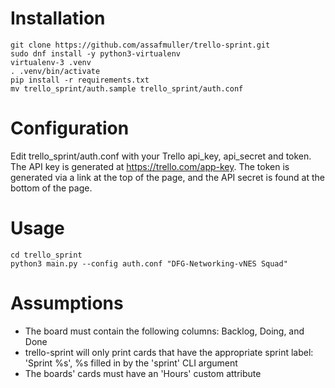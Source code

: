 Installation
============
```
git clone https://github.com/assafmuller/trello-sprint.git
sudo dnf install -y python3-virtualenv
virtualenv-3 .venv
. .venv/bin/activate
pip install -r requirements.txt
mv trello_sprint/auth.sample trello_sprint/auth.conf
```

Configuration
============
Edit trello_sprint/auth.conf with your Trello api_key, api_secret and token. The API key is generated at https://trello.com/app-key. The token is generated via a link at the top of the page, and the API secret is found at the bottom of the page.

Usage
=====
```
cd trello_sprint
python3 main.py --config auth.conf "DFG-Networking-vNES Squad"
```

Assumptions
===========
* The board must contain the following columns: Backlog, Doing, and Done
* trello-sprint will only print cards that have the appropriate sprint label: 'Sprint %s', %s filled in by the 'sprint' CLI argument
* The boards' cards must have an 'Hours' custom attribute
